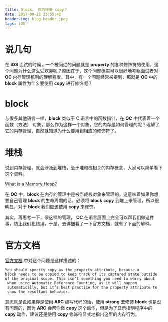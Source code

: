 ```yaml
---
title: Block， 你为啥要 copy？
date: 2017-09-21 23:55:42
header-img: blog-header.jpeg
tags: iOS
---
```


# 说几句  
在 **iOS** 面试的时候，一个被问烂的问题就是 **property** 的各种修饰符的使用，这个问题为什么这么受欢迎呢？原因在于，这个问题确实可以很好地考察面试者对 **OC** 内存管理机制的理解程度。其中，有一个问题经常被提到，那就是 **OC** 中的 **block** 属性为什么要使用 **copy** 进行修饰呢？

# block
与很多其他语言一样，**block** 类似于 C 语言中的函数指针，在 **OC** 中代表着一个函数（方法） 对象，那么作为这样一个对象，它的内存是如何管理的呢？理解了它的内存管理，自然就知道为什么要用到相应的修饰符了。

# 堆栈
说到内存管理，就会涉及到堆栈，至于堆和栈相关的内存概念，大家可以简单看下这个资料。

[What is a Memory Heap?](https://stackoverflow.com/questions/2308751/what-is-a-memory-heap)

在 **OC** 中，**block** 在内存的管理中是被当成栈对象来管理的，这意味着如果你想要自己管理 **block** 的生命周期的话，必须将 **block** **copy** 到堆上来管理，所以很明显，对于 **block** 我们应该使用 **copy** 来修饰。

其实，再思考一下，像这样的管理， **OC** 在语言层面上完全可以帮我们做这件事，防止我们犯错误，于是，去详细看了一下官方文档，就有了下面的解释。


# 官方文档
[官方文档](https://developer.apple.com/library/content/documentation/Cocoa/Conceptual/ProgrammingWithObjectiveC/WorkingwithBlocks/WorkingwithBlocks.html#//apple_ref/doc/uid/TP40011210-CH8-SW1) 中对这个问题是这样描述的：   

```  
You should specify copy as the property attribute, because a
block needs to be copied to keep track of its captured state outside
of the original scope. This isn’t something you need to worry about
 when using Automatic Reference Counting, as it will happen
 automatically, but it’s best practice for the property attribute to
 show the resultant behavior.
```
意思就是说如果你是使用 **ARC** 编写代码的话，使用 **strong** 去修饰 **block** 也是没有问题的，因为 **ARC** 会帮你做 **copy** 这个动作，但是为了显示指明程序中的 **copy** 动作，建议还是使用 **copy** 修饰符显式地指出这里的内存行为。
